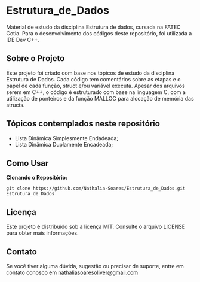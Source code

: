 # Estrutura_de_Dados

Material de estudo da disciplina Estrutura de dados, cursada na FATEC Cotia.
Para o desenvolvimento dos códigos deste repositório, foi utilizada a IDE Dev C++.

## Sobre o Projeto

Este projeto foi criado com base nos tópicos de estudo da disciplina Estrutura de Dados. Cada código tem comentários sobre as etapas e o papel de cada função, struct e/ou variável executa.
Apesar dos arquivos serem em C++, o código é estruturado com base na linguagem C, com a utilização de ponteiros e da função MALLOC para alocação de memória das structs.

## Tópicos contemplados neste repositório

* Lista Dinâmica Simplesmente Endadeada;
* Lista Dinâmica Duplamente Encadeada;

## Como Usar

**Clonando o Repositório:**
   ```shell
   git clone https://github.com/Nathalia-Soares/Estrutura_de_Dados.git
   Estrutura_de_Dados
   ``````

## Licença
  Este projeto é distribuído sob a licença MIT. Consulte o arquivo LICENSE para obter mais informações.

## Contato
  Se você tiver alguma dúvida, sugestão ou precisar de suporte, entre em contato conosco em nathaliasoaresoliver@gmail.com

